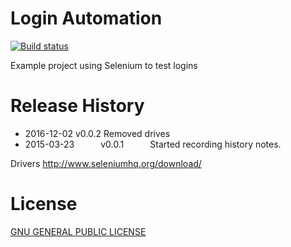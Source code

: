 # Login Automation
[![Build status](http://img.shields.io/badge/.Net-4.5-green.svg)](http://en.wikipedia.org/wiki/.NET_Framework_version_history#.NET_Framework_4.5)

Example project using Selenium to test logins

Release History
=============
 * 2016-12-02   v0.0.2   Removed drives
 * 2015-03-23   v0.0.1   Started recording history notes.
 
Drivers
http://www.seleniumhq.org/download/

License
=============
[GNU GENERAL PUBLIC LICENSE](https://github.com/fassetar/Login-Automation/blob/master/LICENSE)
